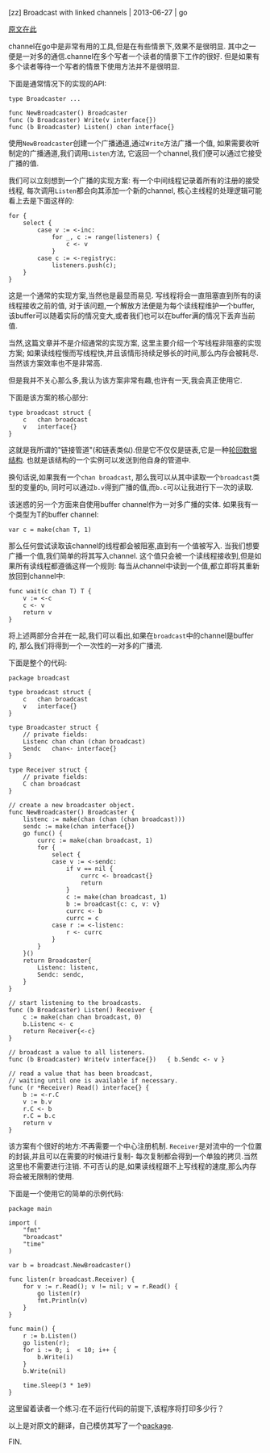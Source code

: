 [zz] Broadcast with linked channels | 2013-06-27 | go

[原文在此](http://rogpeppe.wordpress.com/2009/12/01/concurrent-idioms-1-broadcasting-values-in-go-with-linked-channels/)

channel在go中是非常有用的工具,但是在有些情景下,效果不是很明显.
其中之一便是一对多的通信.channel在多个写者一个读者的情景下工作的很好.
但是如果有多个读者等待一个写者的情景下使用方法并不是很明显.

下面是通常情况下的实现的API:

~~~
type Broadcaster ...

func NewBroadcaster() Broadcaster
func (b Broadcaster) Write(v interface{})
func (b Broadcaster) Listen() chan interface{}
~~~
使用`NewBroadcaster`创建一个广播通道,通过`Write`方法广播一个值,
如果需要收听制定的广播通道,我们调用`Listen`方法,
它返回一个channel,我们便可以通过它接受广播的值.

我们可以立刻想到一个广播的实现方案:
有一个中间线程记录着所有的注册的接受线程,
每次调用`Listen`都会向其添加一个新的channel,
核心主线程的处理逻辑可能看上去是下面这样的:

~~~
for {
	select {
		case v := <-inc:
			for _, c := range(listeners) {
				c <- v
			}
		case c := <-registryc:
			listeners.push(c);
	}
}
~~~
这是一个通常的实现方案,当然也是最显而易见.
写线程将会一直阻塞直到所有的读线程接收之前的值,
对于该问题,一个解放方法便是为每个读线程维护一个buffer,
该buffer可以随着实际的情况变大,或者我们也可以在buffer满的情况下丢弃当前值.

当然,这篇文章并不是介绍通常的实现方案, 这里主要介绍一个写线程非阻塞的实现方案;
如果读线程慢而写线程快,并且该情形持续足够长的时间,那么内存会被耗尽.
当然该方案效率也不是非常高.

但是我并不关心那么多,我认为该方案非常有趣,也许有一天,我会真正使用它.

下面是该方案的核心部分:

~~~
type broadcast struct {
	c	chan broadcast
	v	interface{}
}
~~~
这就是我所谓的"链接管道"(和链表类似).但是它不仅仅是链表,它是一种[轮回数据结构][1].
也就是该结构的一个实例可以发送到他自身的管道中.

[1]: http://wadler.blogspot.com/2009/11/list-is-odd-creature.html

换句话说,如果我有一个`chan broadcast`,
那么我可以从其中读取一个`broadcast`类型的变量的`b`,
同时可以通过`b.v`得到广播的值,而`b.c`可以让我进行下一次的读取.

该迷惑的另一个方面来自使用buffer channel作为一对多广播的实体.
如果我有一个类型为T的buffer channel:

~~~
var c = make(chan T, 1)
~~~
那么任何尝试读取该channel的线程都会被阻塞,直到有一个值被写入.
当我们想要广播一个值,我们简单的将其写入channel.
这个值只会被一个读线程接收到,但是如果所有读线程都遵循这样一个规则:
每当从channel中读到一个值,都立即将其重新放回到channel中:

~~~
func wait(c chan T) T {
	v := <-c
	c <- v
	return v
}
~~~
将上述两部分合并在一起,我们可以看出,如果在`broadcast`中的channel是buffer的,
那么我们将得到一个一次性的一对多的广播流.

下面是整个的代码:

~~~
package broadcast

type broadcast struct {
	c	chan broadcast
	v	interface{}
}

type Broadcaster struct {
	// private fields:
	Listenc	chan chan (chan broadcast)
	Sendc	chan<- interface{}
}

type Receiver struct {
	// private fields:
	C chan broadcast
}

// create a new broadcaster object.
func NewBroadcaster() Broadcaster {
	listenc := make(chan (chan (chan broadcast)))
	sendc := make(chan interface{})
	go func() {
		currc := make(chan broadcast, 1)
		for {
			select {
			case v := <-sendc:
				if v == nil {
					currc <- broadcast{}
					return
				}
				c := make(chan broadcast, 1)
				b := broadcast{c: c, v: v}
				currc <- b
				currc = c
			case r := <-listenc:
				r <- currc
			}
		}
	}()
	return Broadcaster{
		Listenc: listenc,
		Sendc: sendc,
	}
}

// start listening to the broadcasts.
func (b Broadcaster) Listen() Receiver {
	c := make(chan chan broadcast, 0)
	b.Listenc <- c
	return Receiver{<-c}
}

// broadcast a value to all listeners.
func (b Broadcaster) Write(v interface{})	{ b.Sendc <- v }

// read a value that has been broadcast,
// waiting until one is available if necessary.
func (r *Receiver) Read() interface{} {
	b := <-r.C
	v := b.v
	r.C <- b
	r.C = b.c
	return v
}
~~~
该方案有个很好的地方:不再需要一个中心注册机制.
`Receiver`是对流中的一个位置的封装,并且可以在需要的时候进行复制-
每次复制都会得到一个单独的拷贝.当然这里也不需要进行注销.
不可否认的是,如果读线程跟不上写线程的速度,那么内存将会被无限制的使用.

下面是一个使用它的简单的示例代码:

~~~
package main

import (
	"fmt"
	"broadcast"
	"time"
)

var b = broadcast.NewBroadcaster()

func listen(r broadcast.Receiver) {
	for v := r.Read(); v != nil; v = r.Read() {
		go listen(r)
		fmt.Println(v)
	}
}

func main() {
	r := b.Listen()
	go listen(r);
	for i := 0; i  < 10; i++ {
		b.Write(i)
	}
	b.Write(nil)

	time.Sleep(3 * 1e9)
}
~~~
这里留着读者一个练习:在不运行代码的前提下,该程序将打印多少行？

以上是对原文的翻译，自己模仿其写了一个[package][2].

[2]: https://github.com/tw4452852/broadcast

FIN.
